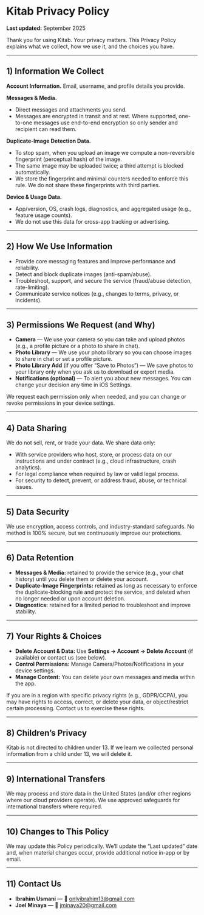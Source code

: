 # Kitab Privacy Policy

**Last updated:** September 2025

Thank you for using Kitab. Your privacy matters. This Privacy Policy explains what we collect, how we use it, and the choices you have.

---

## 1) Information We Collect

**Account Information.** Email, username, and profile details you provide.

**Messages & Media.**
- Direct messages and attachments you send.
- Messages are encrypted in transit and at rest. Where supported, one-to-one messages use end-to-end encryption so only sender and recipient can read them.

**Duplicate-Image Detection Data.**
- To stop spam, when you upload an image we compute a non-reversible fingerprint (perceptual hash) of the image.
- The same image may be uploaded twice; a third attempt is blocked automatically.
- We store the fingerprint and minimal counters needed to enforce this rule. We do not share these fingerprints with third parties.

**Device & Usage Data.**
- App/version, OS, crash logs, diagnostics, and aggregated usage (e.g., feature usage counts).
- We do not use this data for cross-app tracking or advertising.

---

## 2) How We Use Information

- Provide core messaging features and improve performance and reliability.
- Detect and block duplicate images (anti-spam/abuse).
- Troubleshoot, support, and secure the service (fraud/abuse detection, rate-limiting).
- Communicate service notices (e.g., changes to terms, privacy, or incidents).

---

## 3) Permissions We Request (and Why)

- **Camera** — We use your camera so you can take and upload photos (e.g., a profile picture or a photo to share in chat).
- **Photo Library** — We use your photo library so you can choose images to share in chat or set a profile picture.
- **Photo Library Add** (if you offer “Save to Photos”) — We save photos to your library only when you ask us to download or export media.
- **Notifications (optional)** — To alert you about new messages. You can change your decision any time in iOS Settings.

We request each permission only when needed, and you can change or revoke permissions in your device settings.

---

## 4) Data Sharing

We do not sell, rent, or trade your data. We share data only:

- With service providers who host, store, or process data on our instructions and under contract (e.g., cloud infrastructure, crash analytics).
- For legal compliance when required by law or valid legal process.
- For security to detect, prevent, or address fraud, abuse, or technical issues.

---

## 5) Data Security

We use encryption, access controls, and industry-standard safeguards. No method is 100% secure, but we continuously improve our protections.

---

## 6) Data Retention

- **Messages & Media:** retained to provide the service (e.g., your chat history) until you delete them or delete your account.
- **Duplicate-Image Fingerprints:** retained as long as necessary to enforce the duplicate-blocking rule and protect the service, and deleted when no longer needed or upon account deletion.
- **Diagnostics:** retained for a limited period to troubleshoot and improve stability.

---

## 7) Your Rights & Choices

- **Delete Account & Data:** Use **Settings → Account → Delete Account** (if available) or contact us (see below).
- **Control Permissions:** Manage Camera/Photos/Notifications in your device settings.
- **Manage Content:** You can delete your own messages and media within the app.

If you are in a region with specific privacy rights (e.g., GDPR/CCPA), you may have rights to access, correct, or delete your data, or object/restrict certain processing. Contact us to exercise these rights.

---

## 8) Children’s Privacy

Kitab is not directed to children under 13. If we learn we collected personal information from a child under 13, we will delete it.

---

## 9) International Transfers

We may process and store data in the United States (and/or other regions where our cloud providers operate). We use approved safeguards for international transfers where required.

---

## 10) Changes to This Policy

We may update this Policy periodically. We’ll update the “Last updated” date and, when material changes occur, provide additional notice in-app or by email.

---

## 11) Contact Us

- **Ibrahim Usmani** — 📩 onlyibrahim13@gmail.com  
- **Joel Minaya** — 📩 jminaya20@gmail.com
